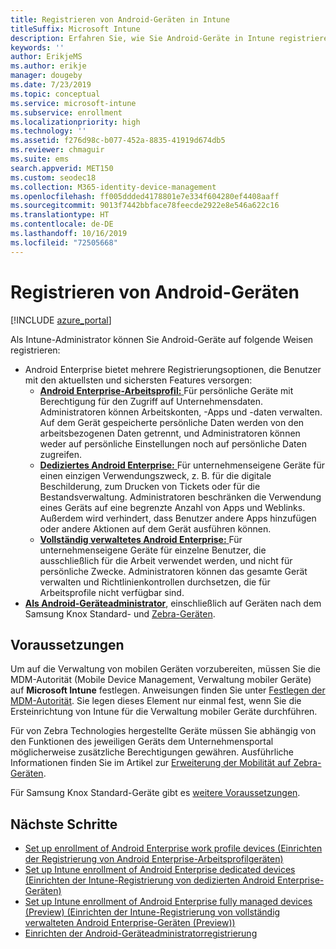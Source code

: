```yaml
---
title: Registrieren von Android-Geräten in Intune
titleSuffix: Microsoft Intune
description: Erfahren Sie, wie Sie Android-Geräte in Intune registrieren.
keywords: ''
author: ErikjeMS
ms.author: erikje
manager: dougeby
ms.date: 7/23/2019
ms.topic: conceptual
ms.service: microsoft-intune
ms.subservice: enrollment
ms.localizationpriority: high
ms.technology: ''
ms.assetid: f276d98c-b077-452a-8835-41919d674db5
ms.reviewer: chmaguir
ms.suite: ems
search.appverid: MET150
ms.custom: seodec18
ms.collection: M365-identity-device-management
ms.openlocfilehash: ff005ddded4178801e7e334f604280ef4408aaff
ms.sourcegitcommit: 9013f7442bbface78feecde2922e8e546a622c16
ms.translationtype: HT
ms.contentlocale: de-DE
ms.lasthandoff: 10/16/2019
ms.locfileid: "72505668"
---
```

# <a name="enroll-android-devices"></a>Registrieren von Android-Geräten

[!INCLUDE [azure_portal](../includes/azure_portal.md)]

Als Intune-Administrator können Sie Android-Geräte auf folgende Weisen registrieren:
- Android Enterprise bietet mehrere Registrierungsoptionen, die Benutzer mit den aktuellsten und sichersten Features versorgen:
    - [**Android Enterprise-Arbeitsprofil:** ](android-work-profile-enroll.md) Für persönliche Geräte mit Berechtigung für den Zugriff auf Unternehmensdaten. Administratoren können Arbeitskonten, -Apps und -daten verwalten. Auf dem Gerät gespeicherte persönliche Daten werden von den arbeitsbezogenen Daten getrennt, und Administratoren können weder auf persönliche Einstellungen noch auf persönliche Daten zugreifen. 
    - [**Dediziertes Android Enterprise:** ](android-kiosk-enroll.md) Für unternehmenseigene Geräte für einen einzigen Verwendungszweck, z. B. für die digitale Beschilderung, zum Drucken von Tickets oder für die Bestandsverwaltung. Administratoren beschränken die Verwendung eines Geräts auf eine begrenzte Anzahl von Apps und Weblinks. Außerdem wird verhindert, dass Benutzer andere Apps hinzufügen oder andere Aktionen auf dem Gerät ausführen können.
    - [**Vollständig verwaltetes Android Enterprise:** ](android-fully-managed-enroll.md) Für unternehmenseigene Geräte für einzelne Benutzer, die ausschließlich für die Arbeit verwendet werden, und nicht für persönliche Zwecke. Administratoren können das gesamte Gerät verwalten und Richtlinienkontrollen durchsetzen, die für Arbeitsprofile nicht verfügbar sind. 
- [**Als Android-Geräteadministrator**](android-enroll-device-administrator.md), einschließlich auf Geräten nach dem Samsung Knox Standard- und [Zebra-Geräten](../configuration/android-zebra-mx-overview.md). 

## <a name="prerequisites"></a>Voraussetzungen

Um auf die Verwaltung von mobilen Geräten vorzubereiten, müssen Sie die MDM-Autorität (Mobile Device Management, Verwaltung mobiler Geräte) auf **Microsoft Intune** festlegen. Anweisungen finden Sie unter [Festlegen der MDM-Autorität](../fundamentals/mdm-authority-set.md). Sie legen dieses Element nur einmal fest, wenn Sie die Ersteinrichtung von Intune für die Verwaltung mobiler Geräte durchführen.

Für von Zebra Technologies hergestellte Geräte müssen Sie abhängig von den Funktionen des jeweiligen Geräts dem Unternehmensportal möglicherweise zusätzliche Berechtigungen gewähren. Ausführliche Informationen finden Sie im Artikel zur [Erweiterung der Mobilität auf Zebra-Geräten](../configuration/android-zebra-mx-overview.md).

Für Samsung Knox Standard-Geräte gibt es [weitere Voraussetzungen](android-samsung-knox-mobile-enroll.md).

## <a name="next-steps"></a>Nächste Schritte

- [Set up enrollment of Android Enterprise work profile devices (Einrichten der Registrierung von Android Enterprise-Arbeitsprofilgeräten)](android-work-profile-enroll.md)
- [Set up Intune enrollment of Android Enterprise dedicated devices (Einrichten der Intune-Registrierung von dedizierten Android Enterprise-Geräten)](android-kiosk-enroll.md)
- [Set up Intune enrollment of Android Enterprise fully managed devices (Preview) (Einrichten der Intune-Registrierung von vollständig verwalteten Android Enterprise-Geräten (Preview))](android-fully-managed-enroll.md)
- [Einrichten der Android-Geräteadministratorregistrierung](android-enroll-device-administrator.md)

